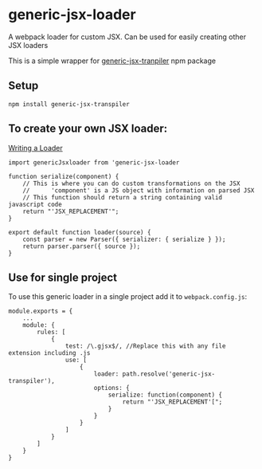 # generic-jsx-loader

A webpack loader for custom JSX. Can be used for easily creating other JSX loaders

This is a simple wrapper for [generic-jsx-tranpiler](https://www.npmjs.com/package/generic-jsx-transpiler) npm package

## Setup

`npm install generic-jsx-transpiler`

## To create your own JSX loader:

[Writing a Loader](https://webpack.js.org/contribute/writing-a-loader/)
```
import genericJsxloader from 'generic-jsx-loader

function serialize(component) {
    // This is where you can do custom transformations on the JSX
    //      'component' is a JS object with information on parsed JSX
    // This function should return a string containing valid javascript code
    return "'JSX_REPLACEMENT'";
}

export default function loader(source) {
    const parser = new Parser({ serializer: { serialize } });
    return parser.parser({ source });
}
```

## Use for single project

To use this generic loader in a single project add it to `webpack.config.js`:
```
module.exports = {
    ...
    module: {
        rules: [
            {
                test: /\.gjsx$/, //Replace this with any file extension including .js
                use: [
                    {
                        loader: path.resolve('generic-jsx-transpiler'),
                        options: {
                            serialize: function(component) {
                                return "'JSX_REPLACEMENT'[";
                            }
                        }
                    }
                ]
            }
        ]
    }
}
```
